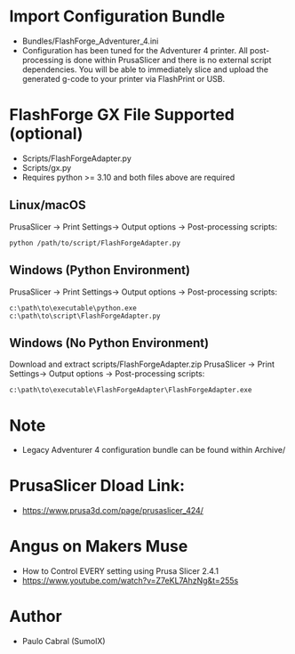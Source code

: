# Import Configuration Bundle
* Bundles/FlashForge_Adventurer_4.ini
* Configuration has been tuned for the Adventurer 4 printer. All post-processing is done within PrusaSlicer and there is no external script dependencies. You will be able to immediately slice and upload the generated g-code to your printer via FlashPrint or USB.

# FlashForge GX File Supported (optional)
* Scripts/FlashForgeAdapter.py
* Scripts/gx.py
* Requires python >= 3.10 and both files above are required

## Linux/macOS
PrusaSlicer -> Print Settings-> Output options -> Post-processing scripts:
```
python /path/to/script/FlashForgeAdapter.py
```

## Windows (Python Environment)
PrusaSlicer -> Print Settings-> Output options -> Post-processing scripts:
```
c:\path\to\executable\python.exe c:\path\to\script\FlashForgeAdapter.py
```

## Windows (No Python Environment)
Download and extract scripts/FlashForgeAdapter.zip
PrusaSlicer -> Print Settings-> Output options -> Post-processing scripts:
```
c:\path\to\executable\FlashForgeAdapter\FlashForgeAdapter.exe
```

# Note
* Legacy Adventurer 4 configuration bundle can be found within Archive/

# PrusaSlicer Dload Link:
* https://www.prusa3d.com/page/prusaslicer_424/ 

# Angus on Makers Muse
* How to Control EVERY setting using Prusa Slicer 2.4.1
* https://www.youtube.com/watch?v=Z7eKL7AhzNg&t=255s 

# Author
* Paulo Cabral (SumolX)
